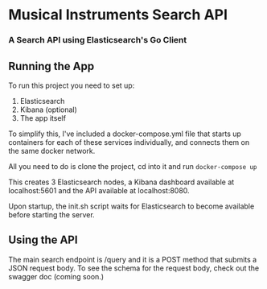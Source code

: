 # Musical Instruments Search API
### A Search API using Elasticsearch's Go Client


## Running the App
To run this project you need to set up:
1) Elasticsearch
2) Kibana (optional)
3) The app itself

To simplify this, I've included a docker-compose.yml file that starts up containers for each of these services individually, and connects them on the same docker network.

All you need to do is clone the project, cd into it and run `docker-compose up`

This creates 3 Elasticsearch nodes, a Kibana dashboard available at localhost:5601 and the API available at localhost:8080.

Upon startup, the init.sh script waits for Elasticsearch to become available before starting the server.

## Using the API
The main search endpoint is /query and it is a POST method that submits a JSON request body. To see the schema for the request body, check out the swagger doc (coming soon.)